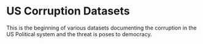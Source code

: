 # US Corruption Datasets

This is the beginning of various datasets documenting the corruption in the US Political system and the threat is poses to democracy.
